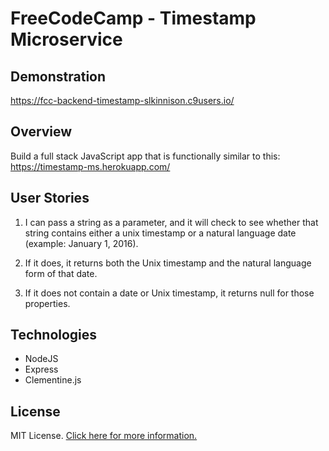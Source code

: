 FreeCodeCamp - Timestamp Microservice
==========================

## Demonstration

https://fcc-backend-timestamp-slkinnison.c9users.io/

## Overview

Build a full stack JavaScript app that is functionally similar to this: https://timestamp-ms.herokuapp.com/ 

## User Stories

1. I can pass a string as a parameter, and it will check to see whether that string contains either a unix timestamp or a natural language date (example: January 1, 2016).

2. If it does, it returns both the Unix timestamp and the natural language form of that date.

3. If it does not contain a date or Unix timestamp, it returns null for those properties.

## Technologies
* NodeJS
* Express
* Clementine.js

## License

MIT License. [Click here for more information.](LICENSE.md)

